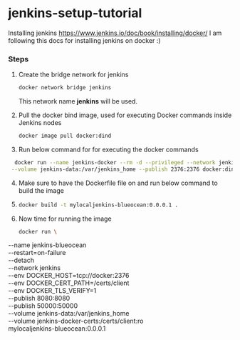 # jenkins-setup-tutorial
Installing jenkins https://www.jenkins.io/doc/book/installing/docker/
I am following this docs for installing jenkins on docker :)


### Steps
1. Create the bridge network for jenkins
   ```bash
   docker network bridge jenkins
   ```
   This network name **jenkins** will be used.

2. Pull the docker bind image, used for executing Docker commands inside Jenkins nodes
   ```bash
   docker image pull docker:dind
   ```

3. Run below command for for executing the docker commands

 ```bash
   docker run --name jenkins-docker --rm -d --privileged --network jenkins --network-alias docker --env DOCKER_TLS_CERTDIR=/certs --volume jenkins-docker-certs:/certs/client \
  --volume jenkins-data:/var/jenkins_home --publish 2376:2376 docker:dind --storage-driver overlay2
  ```
4. Make sure to have the Dockerfile file on and run below command to build the image
5. ```bash
   docker build -t mylocaljenkins-blueocean:0.0.0.1 .
   ```
6. Now time for running the image
   ```bash
   docker run \
  --name jenkins-blueocean \
  --restart=on-failure \
  --detach \
  --network jenkins \
  --env DOCKER_HOST=tcp://docker:2376 \
  --env DOCKER_CERT_PATH=/certs/client \
  --env DOCKER_TLS_VERIFY=1 \
  --publish 8080:8080 \
  --publish 50000:50000 \
  --volume jenkins-data:/var/jenkins_home \
  --volume jenkins-docker-certs:/certs/client:ro \
  mylocaljenkins-blueocean:0.0.0.1
   ```
